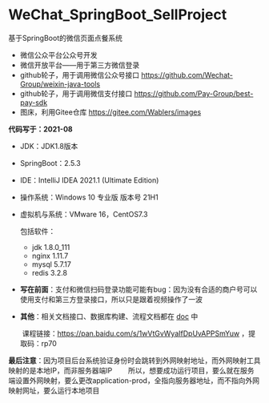 # WeChat_SpringBoot_SellProject
基于SpringBoot的微信页面点餐系统

- 微信公众平台公众号开发
- 微信开放平台——用于第三方微信登录
- github轮子，用于调用微信公众号接口 https://github.com/Wechat-Group/weixin-java-tools
- github轮子，用于调用微信支付接口 https://github.com/Pay-Group/best-pay-sdk
- 图床，利用Gitee仓库 https://gitee.com/Wablers/images

**代码写于：2021-08**

- JDK：JDK1.8版本

- SpringBoot：2.5.3

- IDE：IntelliJ IDEA 2021.1 (Ultimate Edition)

- 操作系统：Windows 10 专业版  版本号 21H1

- 虚拟机与系统：VMware 16，CentOS7.3

    包括软件：

    - jdk 1.8.0_111
    - nginx 1.11.7
    - mysql 5.7.17
    - redis 3.2.8
    
- **写在前面**：支付和微信扫码登录功能可能有bug：因为没有合适的商户号可以使用支付和第三方登录接口，所以只是跟着视频操作了一波

- **其他**：相关文档接口、数据库构建、流程文档都在 [doc](https://github.com/LinFallen/WeChat_SpringBoot_SellProject/tree/master/doc) 中

    ​			课程链接：https://pan.baidu.com/s/1wVtGvWyaIfDpUvAPPSmYuw ，提取码：rp70

**最后注意**：因为项目后台系统验证身份时会跳转到外网映射地址，而外网映射工具映射的是本地IP，而非服务器端IP
&emsp;&emsp;所以，想要成功运行项目，要么就在服务端设置外网映射，要么更改application-prod，全指向服务器地址，而不指向外网映射网址，要么运行本地项目
